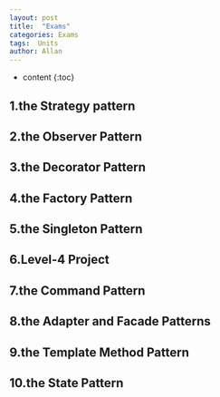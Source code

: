 ```yaml
---
layout: post
title:  "Exams"
categories: Exams
tags:  Units  
author: Allan
---
```


* content
{:toc}

## 1.the Strategy pattern
## 2.the Observer Pattern
## 3.the Decorator Pattern
## 4.the Factory Pattern
## 5.the Singleton Pattern
## 6.Level-4 Project
## 7.the Command Pattern
## 8.the Adapter and Facade Patterns
## 9.the Template Method Pattern
## 10.the State Pattern
